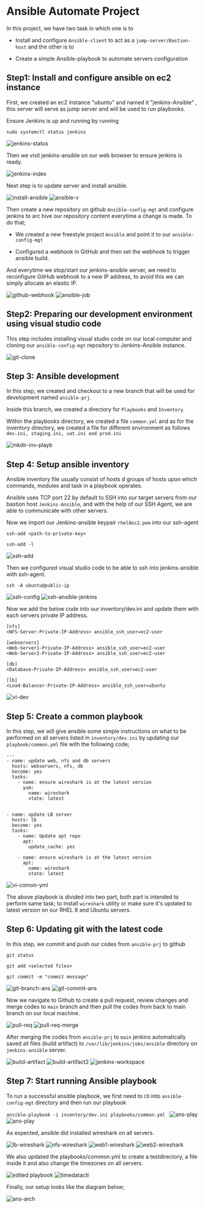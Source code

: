 # Ansible Automate Project 

In this project, we have two task in which one is to 
+ Install and configure `Ansible-client` to act as a `jump-server/Bastion-host` and the other is to 

+ Create a simple Ansible-playbook to automate servers configuration


## Step1:  Install and configure ansible on ec2 instance 

First, we created an ec2 instance "ubuntu" and named it "jenkins-Ansible" , this server will serve as jump server and will be used to run playbooks. 

Ensure Jenkins is up and running by running 

`sudo systemctl status jenkins`

![jenkins-status](images/jenkins-status.png)

Then we visit jenkins-ansible on our web browser to ensure jenkins is ready. 

![jenkins-index](images/jenkins-index.png)

Next step is to update server and install ansible. 

![install-ansible](images/install-ansible.png)
![ansible-v](images/ansible--v.png)

Then create a new repository on github `Ansible-config-mgt` and configure jenkins to arc
hive our repository content everytime a change is made. To do that;

+ We created a new freestyle project `Ansible` and point it to our `ansible-config-mgt`

+ Configured a webhook in GitHub and then set the webhook to trigger ansible build. 

And everytime we stop/start our jenkins-ansible server, we need to reconfigure GitHub webhook to a new IP address, to avoid this we can simply allocate an elastic IP. 


![github-webhook](images/github-webhook.png)
![ansible-job](images/ansible-job.png)

## Step2: Preparing our development environment using visual studio code

This step includes installing visual studio code on our local computer and cloning our `ansible-config-mgt` repository to Jenkins-Ansible instance. 

![git-clone](<images/git clone-local.png>)

## Step 3: Ansible development

In this step, we created and checkout to a new branch that will be used for development named  `ansible-prj`. 

Inside this branch, we created a directory for `Playbooks` and `Inventory`. 

Within the playbooks directory, we created a file `common.yml` and as for the inventory directory, we created a file for different environment as follows `dev.ini, staging.ini, uat.ini and prod.ini`

![mkdir-inv-playb](images/mkdir-inv-playb.png)

## Step 4: Setup ansible inventory

Ansible inventory file usually consist of hosts d groups of hosts upon which commands, modules and task in a playbook operates. 

Ansible uses TCP port 22 by default to SSH into our target servers from our bastion host `Jenkins-Ansible`, and with the help of our SSH Agent, we are able to communicate with other servers. 

Now we import our Jenkins-ansible keypair `rhel8ec2.pem` into our ssh-agent

```
ssh-add <path-to-private-key>

ssh-add -l 
```

![ssh-add](images/ssh-add.png)

Then we configured visual studio code to be able to ssh into jenkins-ansible with ssh-agent. 

`ssh -A ubuntu@public-ip
`

![ssh-config](images/ssh-config.png)
![ssh-ansible-jenkins](images/ssh-ansible-jenkins.png)

Now we add the below code into our inventory/dev.ini and update them with each servers private IP address. 

```
[nfs]
<NFS-Server-Private-IP-Address> ansible_ssh_user=ec2-user

[webservers]
<Web-Server1-Private-IP-Address> ansible_ssh_user=ec2-user
<Web-Server2-Private-IP-Address> ansible_ssh_user=ec2-user

[db]
<Database-Private-IP-Address> ansible_ssh_user=ec2-user 

[lb]
<Load-Balancer-Private-IP-Address> ansible_ssh_user=ubuntu

```

![vi-dev](images/vi-dev-ini.png)

## Step 5: Create a common playbook

In this step, we will give ansible some simple instructions on what to be performed on all servers listed in `inventory/dev.ini` by updating our `playbook/common.yml` file with the following code;

```
---
- name: update web, nfs and db servers
  hosts: webservers, nfs, db
  become: yes
  tasks:
    - name: ensure wireshark is at the latest version
      yum:
        name: wireshark
        state: latest
   

- name: update LB server
  hosts: lb
  become: yes
  tasks:
    - name: Update apt repo
      apt: 
        update_cache: yes

    - name: ensure wireshark is at the latest version
      apt:
        name: wireshark
        state: latest

```

![vi-comon-yml](images/vi-common-yml.png)

The above playbook is divided into two part, both part is intended to perform same task; to install `wireshark` utility or make sure it's updated to latest version on our RHEL 8 and Ubuntu servers.

## Step 6: Updating git with the latest code

In this step, we commit and push our codes from `ansible-prj` to github

```
git status

git add <selected files>

git commit -m "commit message"

```

![git-branch-ans](images/git-branch-ans.png)
![git-commit-ans](images/git-commit-ans.png)

Now we navigate to Github to create a pull request, review changes and merge codes to `main` branch and then pull the codes from back to main branch on our local machine. 

![pull-req](images/pull-req1.png)
![pull-req-merge](images/pull-req-merge.png)

After merging the codes from `ansible-prj` to `main` jenkins automatically saved all files (build artifact) to `/var/lib/jenkins/jobs/ansible` directory on `jenkins-ansible` server. 

![build-artifact](images/build-artifact.png)
![build-artifact2](images/build-artifact2.png)
![jenkins-workspace](images/jenkins-workspace.png)


## Step 7: Start running Ansible playbook

To run a successful ansible playbook, we first need to `CD` into `ansible-config-mgt` directory and then run our playbook

`ansible-playbook -i inventory/dev.ini playbooks/common.yml
`
![ans-play](images/ans-play-vsc.png)
![ans-play](images/ans-play-vsc2.png)

As expected, ansible did installed wireshark on all servers. 

![lb-wireshark](images/lb-wireshark.png)
![nfs-wireshark](images/nfs-wireshark.png)
![web1-wireshark](images/web1-wireshark.png)
![web2-wireshark](images/web2-wireshark.png)

We also updated the playbooks/common.yml to create a testdirectory, a file inside it and also change the timezones on all servers.

![edited playbook](images/editted-playbook.png)
![timedatactl](images/timedatectl.png)

Finally, our setup looks like the diagram below;

![ans-arch](images/ans-architech.png)